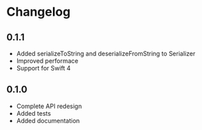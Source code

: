 # Changelog

## 0.1.1

* Added serializeToString and deserializeFromString to Serializer
* Improved performace
* Support for Swift 4

## 0.1.0

* Complete API redesign
* Added tests
* Added documentation
